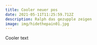 ```yaml
---
title: Cooler neuer pos
date: 2021-05-11T11:25:59.712Z
description: Ralph das gezupple zeigen
image: img/hidethepain01.jpg
---
```

Cooler text